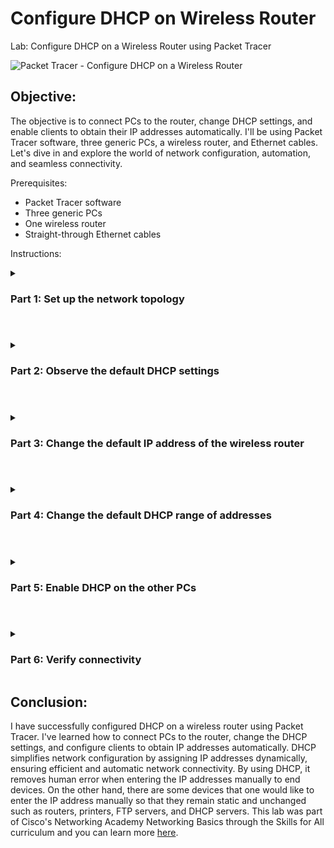 # Configure DHCP on Wireless Router
Lab: Configure DHCP on a Wireless Router using Packet Tracer

![Packet Tracer - Configure DHCP on a Wireless Router](https://github.com/0xbythesecond/Configure-DHCP-on-Wireless-Router/assets/23303634/ae60e0d2-708f-47bf-b2bb-a38f414ae1bb)


## Objective:
The objective is to connect PCs to the router, change DHCP settings, and enable clients to obtain their IP addresses automatically. I'll be using Packet Tracer software, three generic PCs, a wireless router, and Ethernet cables. Let's dive in and explore the world of network configuration, automation, and seamless connectivity. 

Prerequisites:
- Packet Tracer software
- Three generic PCs
- One wireless router
- Straight-through Ethernet cables

Instructions:
<details>
  
<summary> 
  
  ### Part 1: Set up the network topology

</summary>  

1. Open Packet Tracer and create a new network topology.
2. Add three generic PCs to the workspace.
3. Connect each PC to an Ethernet port on the wireless router using straight-through cables.

- ![Select Straight Through Cable](https://github.com/0xbythesecond/Configure-DHCP-on-Wireless-Router/assets/23303634/b838bce9-8908-4116-9d9e-046b12fa4f8b)


</details>

#

<details>

  <summary>
    
### Part 2: Observe the default DHCP settings
  </summary>
  
1. Wait for the amber lights on the devices to turn green.
- <img width="350" src="https://github.com/0xbythesecond/Configure-DHCP-on-Wireless-Router/assets/23303634/742ee137-4586-4652-a0cc-c05012caf4dc"/>

3. Click on PC0, then click on the Desktop tab and select IP Configuration.
- <img width="500" alt="Select IP Configuration (PC0)" src="https://github.com/0xbythesecond/Configure-DHCP-on-Wireless-Router/assets/23303634/8c887fe6-a8a7-4ea9-993b-ecf30dc157bb"/>

5. Choose DHCP to receive an IP address from the DHCP-enabled router.
- <img width="900" alt="Configure DHCP Wireless Router (PC0)" src="https://github.com/0xbythesecond/Configure-DHCP-on-Wireless-Router/assets/23303634/d85b63af-3d33-40ac-baed-ecbc818769fe"/>

7. Record the IP address of the default gateway (picture here `192.168.0.1`).
8. Close the IP Configuration window.
  - You can close the window by selecting the `X` button to the right of IP Configuration.
10. Open a web browser on PC0.
    - <img width="500" alt="Select Web Browser PC0" src="https://github.com/0xbythesecond/Configure-DHCP-on-Wireless-Router/assets/23303634/2d090e92-e4ec-4ccc-bb60-788b59896e8e"/>

11. Enter the recorded IP address of the default gateway into the URL field.
    - <img width="500" alt="image" src="https://github.com/0xbythesecond/Configure-DHCP-on-Wireless-Router/assets/23303634/cc7afa69-ec9a-45a7-9825-02b3fa8c8502"/>

13. When prompted, enter the username "admin" and password "admin".
    - <img width="500" alt="Login to router with default credentials (PC0)" src="https://github.com/0xbythesecond/Configure-DHCP-on-Wireless-Router/assets/23303634/89ec063e-f127-45e3-af26-6add9aa8deed"/>

15. Scroll through the Basic Setup page to view the default settings, including the default IP address of the wireless router.
16. Notice that DHCP is enabled, the starting address of the DHCP range, and the range of addresses available to clients.
    >**Note**: The starting IP address here is 192.168.0.100

</details>

#

<details>
  <summary>
    
  ### Part 3: Change the default IP address of the wireless router
</summary>

1. Within the Router IP Settings section, change the IP address to 192.168.5.1.
   - <img width="500" alt="Change router ip address" src="https://github.com/0xbythesecond/Configure-DHCP-on-Wireless-Router/assets/23303634/8087ec93-42d2-4e50-b1bd-fa44f5d7946a"/>

3. Scroll to the bottom of the page and click Save Settings.
4. If done correctly, the web page will display an error message. Close the web browser.
   - <img width="500" alt="Request timeout after changing default ip address" src="https://github.com/0xbythesecond/Configure-DHCP-on-Wireless-Router/assets/23303634/324d4455-00fc-44f6-a272-d7b44834c34f"/>

6. Click IP Configuration on PC0 to renew the assigned IP address. (Recall this from Part 2)
7. Click Static, then click DHCP to receive new IP address information from the wireless router.
   - <img width="700" alt="DHCP update after start IP change" src="https://github.com/0xbythesecond/Configure-DHCP-on-Wireless-Router/assets/23303634/92162ba7-5ebf-4556-9580-14acdff6fe92"/>

9. Open the web browser again and enter the IP address 192.168.5.1 in the URL field.
10. When prompted, enter the username "admin" and password "admin".
</details>

#

<details>
<summary>

### Part 4: Change the default DHCP range of addresses
</summary>

1. Notice that the DHCP Server Start IP Address is updated to the same network as the Router IP.
2. Change the Starting IP Address from 192.168.5.100 to 192.168.5.126.
   - Change the Maximum Number of Users to 75. 
   - <img width="600" alt="Change start ip address" src="https://github.com/0xbythesecond/Configure-DHCP-on-Wireless-Router/assets/23303634/f9812566-9482-4587-a125-4834b770bdfc"/>


5. Scroll to the bottom of the page and click Save Settings. Close the web browser.
6. Click IP Configuration on PC0 to renew the assigned IP address.
7. Click Static, then click DHCP to receive new IP address information from the wireless router.
8. Select Command Prompt on PC0 and enter "ipconfig".
   - <img width="500" alt="IPConfig PC0" src="https://github.com/0xbythesecond/Configure-DHCP-on-Wireless-Router/assets/23303634/1dee329b-0606-4cae-86a7-3c0ef095f447"/>


  >**Note**: Record the IP address for PC0.
</details>

#

<details>
  <summary>
    
### Part 5: Enable DHCP on the other PCs
</summary>

1. Click on PC1.
2. Select the Desktop tab.
3. Select IP Configuration.
4. Click DHCP.
   - <img width="600" alt="DHCP PC1" src="https://github.com/0xbythesecond/Configure-DHCP-on-Wireless-Router/assets/23303634/7594356b-a72a-4524-9ca1-4610a6d89958"/>


  >**Note**: Record the IP address for PC1.

5. Close the configuration window.
6. Enable DHCP on PC2 following the same steps as for PC1.
   - <img width="600" alt="DHCP PC2" src="https://github.com/0xbythesecond/Configure-DHCP-on-Wireless-Router/assets/23303634/8009706e-f373-4d2f-bb04-2813accb32c4"/>

</details>

#

<details>
<summary>
  
### Part 6: Verify connectivity
</summary>

1. Click on PC2 and select the Desktop tab.
2. Select Command Prompt.
3. Enter "ipconfig" at the prompt to view the IP configuration.
   - <img width="675" alt="IPConfig PC2" src="https://github.com/0xbythesecond/Configure-DHCP-on-Wireless-Router/assets/23303634/111f2a9f-cc09-4a60-abe6-d4b4b21fae72"/>

5. At the prompt, enter "ping 192.168.5.1" to ping the wireless router.
6. Enter "ping 192.168.5.126" to ping PC0.
7. At the prompt, enter "ping 192.168.5.127" to ping PC1.
8. The pings to all devices should be successful.
   - <img width="500" alt="Ping other devices from PC2" src="https://github.com/0xbythesecond/Configure-DHCP-on-Wireless-Router/assets/23303634/e35b4948-b9de-4b39-8fd4-1f9c4207f236"/>

</details>

## Conclusion:
I have successfully configured DHCP on a wireless router using Packet Tracer. I've learned how to connect PCs to the router, change the DHCP settings, and configure clients to obtain IP addresses automatically. DHCP simplifies network configuration by assigning IP addresses dynamically, ensuring efficient and automatic network connectivity. By using DHCP, it removes human error when entering the IP addresses manually to end devices. On the other hand, there are some devices that one would like to enter the IP address manually so that they remain static and unchanged such as routers, printers, FTP servers, and DHCP servers. This lab was part of Cisco's Networking Academy Networking Basics through the Skills for All curriculum and you can learn more [here](https://skillsforall.com/).

